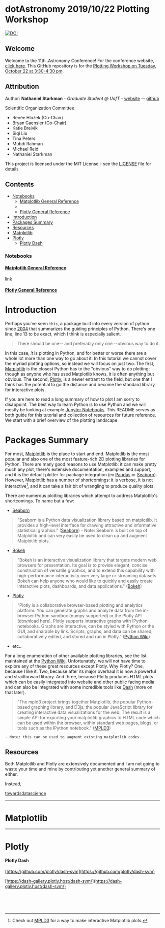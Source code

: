 # dotAstronomy 2019/10/22 Plotting Workshop

[![DOI](https://zenodo.org/badge/214871831.svg)](https://zenodo.org/badge/latestdoi/214871831)


## Welcome

Welcome to the 11th .Astronomy Conference! For the conference website, [click here](https://www.dotastronomy.com/eleven). This GitHub repository is for the [Plotting Workshop on Tuesday, October 22 at 3:30-4:30 pm](util/Plotting_Workshop.ics).


## Attribution

Author: **Nathaniel Starkman** - *Graduate Student @ UofT* - [website](http://www.astro.utoronto.ca/~starkman/) -- [github](https://github.com/nstarman)

Scientific Organization Committee:
- Renée Hložek (Co-Chair)
- Bryan Gaensler (Co-Chair)
- Katie Breivik
- Siqi Liu
- Tina Peters
- Mubdi Rahman
- Michael Reid
- Nathaniel Starkman

This project is licensed under the MIT License - see the [LICENSE](LICENSE.md) file for details


## Contents

<!-- MarkdownTOC -->

- [Notebooks](#notebooks)
	- [Matplotlib General Reference](#matplotlib-general-reference)
	- [](#)
	- [Plotly General Reference](#plotly-general-reference)
- [Introduction](#introduction)
- [Packages Summary](#packages-summary)
- [Resources](#resources)
- [Matplotlib](#matplotlib)
- [Plotly](#plotly)
	- [Plotly Dash](#plotly-dash)

<!-- /MarkdownTOC -->


### Notebooks

#### [Matplotlib General Reference](notebooks/matplotlib/matplotlib_general_reference.ipynb)

[link](https://nbviewer.jupyter.org/github/jrjohansson/scientific-python-lectures/blob/master/Lecture-4-Matplotlib.ipynb)

#### 


#### [Plotly General Reference](notebooks/plotly/plotly_general_reference.ipynb)



# Introduction

Perhaps you've seen `this`, a package built into every version of python since [2004](https://www.python.org/dev/peps/pep-0020/) that  summarizes the guiding principles of Python. There's one line, line 13 to be exact, which I think is especially salient.
> There should be one-- and preferably only one --obvious way to do it.

In this case, *it* is plotting in Python, and for better or worse there are a whole lot more than one way to go about it. In this tutorial we cannot cover the myriad plotting options, so instead we will focus on just two. The first, [Matplotlib](https://matplotlib.org) is the closest Python has to the "obvious" way to do plotting; though as anyone who has used Matplotlib knows, it is often anything but obvious. The second, [Plotly](https://plot.ly), is a newer entrant to the field, but one that I think has the potential to go the distance and become the standard library for interactive plots. 

If you are here to read a long summary of how to plot I am sorry to disappoint. The best way to learn Python is to use Python and we will mostly be looking at example [Jupyter Notebooks](https://jupyter.org). This README serves as both guide for this tutorial and collection of resources for future reference. We start with a brief overview of the plotting landscape



# Packages Summary


For most, [Matplotlib](https://matplotlib.org) is the place to start and end. Matplotlib is the most popular and also one of the most feature-rich 2D plotting libraries for Python. There are many good reasons to use Matplotlib: it can make pretty much any plot, there's extensive documentation, examples and support, and it is the default plotter for package integration (ex [Pandas](https://pandas.pydata.org/index.html) or [Seaborn](https://seaborn.pydata.org)). However, Matplotlib has a number of shortcomings: it is verbose, it is not interactive[^matplotlib_interactive], and it can take a fair bit of wrangling to produce quality plots.

There are numerous plotting libraries which attempt to address Matplotlib's shortcomings. To name but a few:

- [Seaborn](https://seaborn.pydata.org)
> "Seaborn is a Python data visualization library based on matplotlib. It provides a high-level interface for drawing attractive and informative statistical graphics." ([Seaborn](https://seaborn.pydata.org))
	- Note: Seaborn is built on top of Matplotlib and can very easily be used to clean up and augment Matplotlib plots.
- [Bokeh](https://bokeh.pydata.org/en/latest/)
> "Bokeh is an interactive visualization library that targets modern web browsers for presentation. Its goal is to provide elegant, concise construction of versatile graphics, and to extend this capability with high-performance interactivity over very large or streaming datasets. Bokeh can help anyone who would like to quickly and easily create interactive plots, dashboards, and data applications." ([Bokeh](https://bokeh.pydata.org/en/latest/))
- [Plotly](https://plot.ly)
> "Plotly is a collaborative browser-based plotting and analytics platform. You can generate graphs and analyze data from the in-browser Python sandbox (numpy supported) or the Plotly API (download here). Plotly supports interactive graphs with IPython notebooks. Graphs are interactive, can be styled with Python or the GUI, and sharable by link. Scripts, graphs, and data can be shared, collaboratively edited, and stored and run in Plotly." ([Python Wiki](https://wiki.python.org/moin/NumericAndScientific/Plotting))
- etc...

For a long enumeration of other available plotting libraries, see the list maintained at the [Python Wiki](https://wiki.python.org/moin/NumericAndScientific/Plotting). Unfortunately, we will not have time to explore any of these great resources except Plotly. Why Plotly? One, because I like it. Two, because after its major overhaul it is now a powerful and straitforward library. And three, because Plotly produces HTML plots which can be easily integrated into website and other public facing media and can also be integrated with some incredible tools like [Dash](https://dash-gallery.plotly.host/Portal/) (more on that later).


[^matplotlib_interactive]: Check out [MPLD3](http://mpld3.github.io/index.html) for a way to make interactive Matplotlib plots.
> "The mpld3 project brings together Matplotlib, the popular Python-based graphing library, and D3js, the popular JavaScript library for creating interactive data visualizations for the web. The result is a simple API for exporting your matplotlib graphics to HTML code which can be used within the browser, within standard web pages, blogs, or tools such as the IPython notebook." ([MPLD3](http://mpld3.github.io/index.html))

	- Note: this can be used to augment existing matplotlib codes.




## Resources

Both Matplotlib and Plotly are extensively documented and I am not going to waste your time and mine by contributing yet another general summary of either. 

Instead, 


[towardsdatascience](https://towardsdatascience.com/data-visualization/home)




- - -


# Matplotlib


- - -


# Plotly


#### Plotly Dash

[https://github.com/plotly/dash-svm](https://github.com/plotly/dash-svm)

[https://dash-gallery.plotly.host/dash-svm/](https://dash-gallery.plotly.host/dash-svm/)


<br><br><br>
